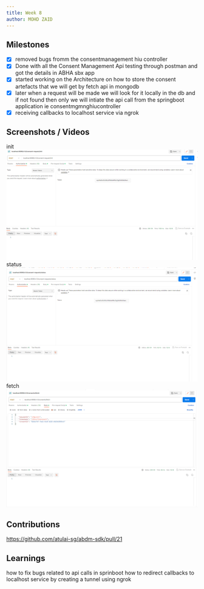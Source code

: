 ```yaml
---
title: Week 8
author: MOHD ZAID 
---
```


## Milestones
- [x] removed bugs fromm the consentmanagement hiu controller
- [x] Done with all the Consent Management Api testing through postman and got the details in ABHA sbx app
- [x] started working on the Architecture on how to store the consent artefacts that we will get by fetch api in mongodb
- [x] later when a request will be made we will look for it locally in the db and if not found then only we will intiate the api call from the springboot application ie consentmgmnghiucontroller
-  [x] receiving callbacks to localhost service via ngrok

## Screenshots / Videos
init
![Alt text](image-4.png) 
status
![Alt text](image-5.png)
fetch
![Alt text](image-6.png)


## Contributions
https://github.com/atulai-sg/abdm-sdk/pull/21

## Learnings
how to fix bugs related to api calls in sprinboot
how to redirect callbacks to localhost service by creating a tunnel using ngrok 